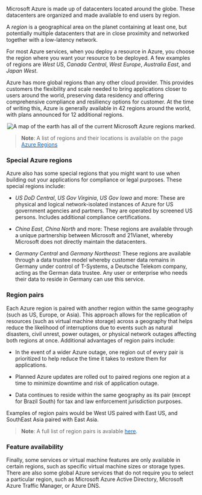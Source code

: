

Microsoft Azure is made up of datacenters located around the globe. These datacenters are organized and made available to end users by region.

A *region* is a geographical area on the planet containing at least one, but potentially multiple datacenters that are in close proximity and networked together with a low-latency network.

For most Azure services, when you deploy a resource in Azure, you choose the region where you want your resource to be deployed. A few examples of regions are *West US*, *Canada Central*, *West Europe*, *Australia East*, and *Japan West*.

Azure has more global regions than any other cloud provider. This provides customers the flexibility and scale needed to bring applications closer to users around the world, preserving data residency and offering comprehensive compliance and resiliency options for customer. At the time of writing this, Azure is generally available in 42 regions around the world, with plans announced for 12 additional regions.


<p style="text-align:center;"><img src="../Linked_Image_Files/azureregions.png" alt="A map of the earth has all of the current Microsoft Azure regions marked."></p>


> **Note**: A list of regions and their locations is available on the page<a href="https://azure.microsoft.com/en-us/global-infrastructure/regions/" target="_blank"><span style="color: #0066cc;" color="#0066cc"> Azure Regions</span></a>

### Special Azure regions
Azure also has some special regions that you might want to use when building out your applications for compliance or legal purposes. These special regions include:

- *US DoD Central*, *US Gov Virginia*, *US Gov Iowa* and more: These are  physical and logical network-isolated instances of Azure for US government agencies and partners. They are operated by screened US persons. Includes additional compliance certifications.

- *China East*, *China North* and more: These regions are available through a unique partnership between Microsoft and 21Vianet, whereby Microsoft does not directly maintain the datacenters.

- *Germany Central* and *Germany Northeast*: 
These regions are available through a data trustee model whereby customer data remains in Germany under control of T-Systems, a Deutsche Telekom company, acting as the German data trustee. Any user or enterprise who needs their data to reside in Germany can use this service.

### Region pairs
Each Azure region is paired with another region within the same geography (such as US, Europe, or Asia). This approach allows for the replication of resources (such as virtual machine storage) across a geography that helps reduce the likelihood of interruptions due to events such as natural disasters, civil unrest, power outages, or physical network outages affecting both regions at once. Additional advantages of region pairs include:

- In the event of a wider Azure outage, one region out of every pair is prioritized to help reduce the time it takes to restore them for applications. 

- Planned Azure updates are rolled out to paired regions one region at a time to minimize downtime and risk of application outage.

- Data continues to reside within the same geography as its pair (except for Brazil South) for tax and law enforcement jurisdiction purposes.

Examples of region pairs would be West US paired with East US, and SouthEast Asia paired with East Asia.


> **Note**: A full list of region pairs is avalable <a href="https://docs.microsoft.com/en-us/azure/best-practices-availability-paired-regions#what-are-paired-regions" target="_blank"><span style="color: #0066cc;" color="#0066cc">here</span></a>. 

### Feature availability

Finally, some services or virtual machine features are only available in certain regions, such as specific virtual machine sizes or storage types. There are also some global Azure services that do not require you to select a particular region, such as Microsoft Azure Active Directory, Microsoft Azure Traffic Manager, or Azure DNS. 